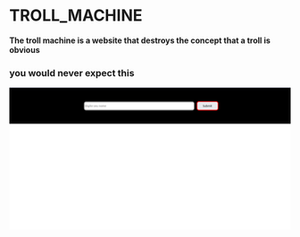 # TROLL_MACHINE

**The troll machine is a website that destroys the concept that a troll is obvious**

### you would never expect this

![print](./assets/print.png)